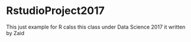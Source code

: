 # RstudioProject2017
This just example for R calss
this class under Data Science 2017
it written by Zaid
